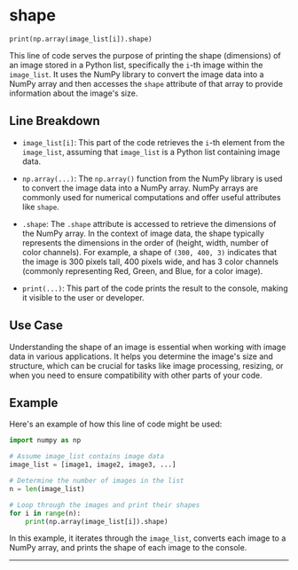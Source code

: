 # shape

    print(np.array(image_list[i]).shape)

This line of code serves the purpose of printing the shape (dimensions) of an image stored in a Python list, specifically the `i`-th image within the `image_list`. It uses the NumPy library to convert the image data into a NumPy array and then accesses the `shape` attribute of that array to provide information about the image's size.

## Line Breakdown

- `image_list[i]`: This part of the code retrieves the `i`-th element from the `image_list`, assuming that `image_list` is a Python list containing image data.

- `np.array(...)`: The `np.array()` function from the NumPy library is used to convert the image data into a NumPy array. NumPy arrays are commonly used for numerical computations and offer useful attributes like `shape`.

- `.shape`: The `.shape` attribute is accessed to retrieve the dimensions of the NumPy array. In the context of image data, the shape typically represents the dimensions in the order of (height, width, number of color channels). For example, a shape of `(300, 400, 3)` indicates that the image is 300 pixels tall, 400 pixels wide, and has 3 color channels (commonly representing Red, Green, and Blue, for a color image).

- `print(...)`: This part of the code prints the result to the console, making it visible to the user or developer.

## Use Case

Understanding the shape of an image is essential when working with image data in various applications. It helps you determine the image's size and structure, which can be crucial for tasks like image processing, resizing, or when you need to ensure compatibility with other parts of your code.

## Example

Here's an example of how this line of code might be used:

```python
import numpy as np

# Assume image_list contains image data
image_list = [image1, image2, image3, ...]

# Determine the number of images in the list
n = len(image_list)

# Loop through the images and print their shapes
for i in range(n):
    print(np.array(image_list[i]).shape)
```

In this example, it iterates through the `image_list`, converts each image to a NumPy array, and prints the shape of each image to the console.

---
